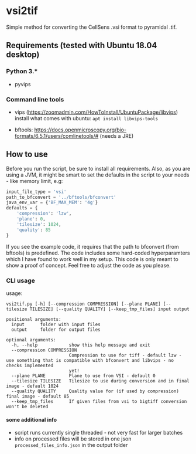 # vsi2tif
Simple method for converting the CellSens .vsi format to pyramidal .tif.

## Requirements (tested with Ubuntu 18.04 desktop)
### Python 3.*

* pyvips

### Command line tools
* vips (https://zoomadmin.com/HowToInstall/UbuntuPackage/libvips)\
install what comes with ubuntu:
`apt install libvips-tools`

* bftools:
https://docs.openmicroscopy.org/bio-formats/6.5.1/users/comlinetools/# (needs a JRE)

## How to use
Before you run the script, be sure to install all requirements. Also, as you are using a JVM, it might be smart to set the defaults in the script to your needs - like memory limit, e.g:

```python
input_file_type = 'vsi'
path_to_bfconvert = '../bftools/bfconvert'
java_env_var = {'BF_MAX_MEM': '4g'}
defaults = {
    'compression': 'lzw',
    'plane': 0,
    'tilesize': 1024,
    'quality': 85
}
```

If you see the example code, it requires that the path to bfconvert (from bftools) is predefined. The code includes some hard-coded hyperparamters which I have found to work well in my setup. This code is only meant to show a proof of concept. Feel free to adjust the code as you please.

### CLI usage
usage:
```
vsi2tif.py [-h] [--compression COMPRESSION] [--plane PLANE] [--tilesize TILESIZE] [--quality QUALITY] [--keep_tmp_files] input output

positional arguments:
  input      folder with input files
  output     folder for output files

optional arguments:
  -h, --help            show this help message and exit
  --compression COMPRESSION
                        Compression to use for tiff - default lzw - use something that is compatible with bfconvert and libvips - no checks implemented
                        yet!
  --plane PLANE         Plane to use from VSI - default 0
  --tilesize TILESIZE   Tilesize to use during conversion and in final image - default 1024
  --quality QUALITY     Quality value for (if used by compression) final image - default 85
  --keep_tmp_files      If given files from vsi to bigtiff conversion won't be deleted
```

#### some additional info

* script runs currently single threaded - not very fast for larger batches
* info on processed files will be stored in one json `processed_files_info.json` in the output folder
